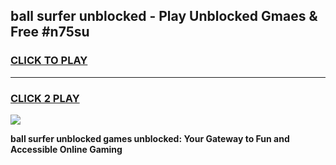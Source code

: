
## ball surfer unblocked - Play Unblocked Gmaes & Free #n75su
<h3>
<a href="https://news.freeplayer.one?title=ball_surfer_unblocked&ref=24F">CLICK TO PLAY</a></h3>
<hr>

<h3>
<a href="https://news.freeplayer.one?title=ball_surfer_unblocked&ref=24F">CLICK 2 PLAY</a>
  
</h3>

<a href="https://news.freeplayer.one?title=ball_surfer_unblocked&ref=24F/"><img src="https://clearcache.store/games.png"></a>


**ball surfer unblocked games unblocked: Your Gateway to Fun and Accessible Online Gaming**
